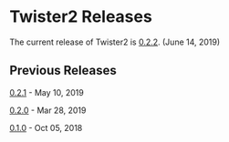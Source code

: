 # Twister2 Releases

The current release of Twister2 is [0.2.2](twister2_release_0_2_2.md). (June 14, 2019)

## Previous Releases

[0.2.1](twister2_release_0_2_1.md) - May 10, 2019

[0.2.0](twister2_release_0_2_0.md) - Mar 28, 2019

[0.1.0](twister2_release_0_1_0.md) - Oct 05, 2018  




